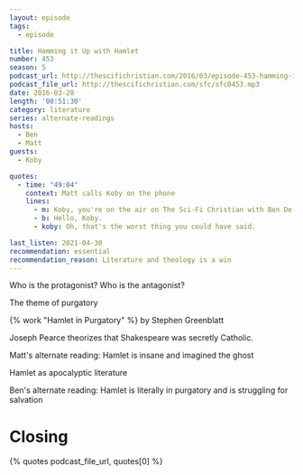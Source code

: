 ```yaml
---
layout: episode
tags:
  - episode

title: Hamming it Up with Hamlet
number: 453
season: 5
podcast_url: http://thescifichristian.com/2016/03/episode-453-hamming-it-up-with-hamlet/
podcast_file_url: http://thescifichristian.com/sfc/sfc0453.mp3
date: 2016-03-28
length: '00:51:30'
category: literature
series: alternate-readings
hosts:
  - Ben
  - Matt
guests:
  - Koby

quotes:
  - time: "49:04"
    context: Matt calls Koby on the phone
    lines:
      - m: Koby, you're on the air on The Sci-Fi Christian with Ben De Bono and Matt Anderson.
      - b: Hello, Koby.
      - koby: Oh, that's the worst thing you could have said.

last_listen: 2021-04-30
recommendation: essential
recommendation_reason: Literature and theology is a win
---
```


Who is the protagonist? Who is the antagonist?

The theme of purgatory

{% work "Hamlet in Purgatory" %} by Stephen Greenblatt

Joseph Pearce theorizes that Shakespeare was secretly Catholic.

Matt's alternate reading: Hamlet is insane and imagined the ghost

Hamlet as apocalyptic literature

Ben's alternate reading: Hamlet is literally in purgatory and is struggling for salvation

# Closing

{% quotes podcast_file_url, quotes[0] %}